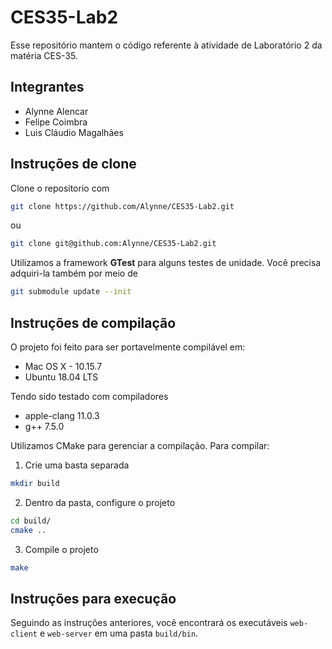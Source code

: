 # CES35-Lab2

Esse repositório mantem o código referente à atividade de Laboratório 2 da matéria CES-35.

## Integrantes

* Alynne Alencar
* Felipe Coimbra
* Luis Cláudio Magalhães

## Instruções de clone

Clone o repositorio com
```sh
git clone https://github.com/Alynne/CES35-Lab2.git
```
ou
```sh
git clone git@github.com:Alynne/CES35-Lab2.git
```

Utilizamos a framework **GTest** para alguns testes de unidade. Você precisa adquiri-la também por meio de 
```sh
git submodule update --init
```

## Instruções de compilação

O projeto foi feito para ser portavelmente compilável em:
* Mac OS X - 10.15.7
* Ubuntu 18.04 LTS

Tendo sido testado com compiladores
* apple-clang 11.0.3
* g++ 7.5.0

Utilizamos CMake para gerenciar a compilação. Para compilar:

1. Crie uma basta separada
```sh
mkdir build
```

2. Dentro da pasta, configure o projeto
```sh
cd build/
cmake ..
```

3. Compile o projeto
```sh
make
```

## Instruções para execução

Seguindo as instruções anteriores, você encontrará os executáveis `web-client` e `web-server` em uma pasta `build/bin`.
